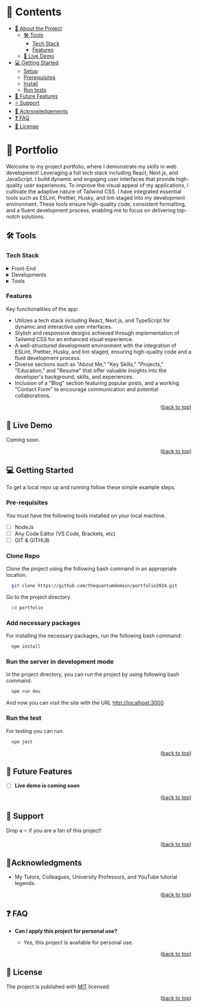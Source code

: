 <a name="readme-top"></a>

<div align="center">
  <!-- <img src="./app/assets/images/cover.png" alt="SnapPay" width="100%"  height="auto" /> -->
</div>

# 📗 Contents

-   [📖 About the Project](#about-project)
    -   [🛠 Tools](#tools)
        -   [Tech Stack](#tech-stack)
        -   [Features](#features)
    -   [🚀 Live Demo](#live-demo)
-   [💻 Getting Started](#getting-started)
    -   [Setup](#setup)
    -   [Prerequisites](#prerequisites)
    -   [Install](#install)
    -   [Run tests](#run-tests)
-   [🔭 Future Features](#future-features)
-   [⭐️ Support](#support)
-   [🔭 Acknowledgements](#acknowledgements)
-   [❓ FAQ](#faq)
-   [📝 License](#license)

<!-- PROJECT DESCRIPTION -->

# 🎯 Portfolio <a name="about-project"></a>

Welcome to my project portfolio, where I demonstrate my skills in web development! Leveraging a full tech stack including React, Next.js, and JavaScript. I build dynamic and engaging user interfaces that provide high-quality user experiences. To improve the visual appeal of my applications, I cultivate the adaptive nature of Tailwind CSS. I have integrated essential tools such as ESLint, Prettier, Husky, and lint-staged into my development environment. These tools ensure high-quality code, consistent formatting, and a fluent development process, enabling me to focus on delivering top-notch solutions.

## 🛠 Tools  <a name="tools"></a>

### Tech Stack <a name="tech-stack"></a>

<details>
  <summary>Front-End</summary>
  <ul>
    <li>React Js</li>
    <li>Next Js</li>
    <li>JavaScript</li>
    <li>Tailwind CSS</li>
  </ul>
</details>

<details>
  <summary>Developments</summary>
  <ul>
    <li>Eslint</li>
    <li>Prettier</li>
  </ul>
</details>

<details>
  <summary>Tools</summary>
  <ul>
    <li>VS Code</li>
    <li>GIT</li>
    <li>GITHUB</li>
  </ul>
</details>

<!-- Features -->

### Features <a name="key-features"></a>

Key functionalities of the app:

-   Utilizes a tech stack including React, Next.js, and TypeScript for dynamic and interactive user interfaces.
-   Stylish and responsive designs achieved through implementation of Tailwind CSS for an enhanced visual experience.
-   A well-structured development environment with the integration of ESLint, Prettier, Husky, and lint-staged, ensuring high-quality code and a fluid development process.
-   Diverse sections such as "About Me," "Key Skills," "Projects," "Education," and "Resume" that offer valuable insights into the developer's background, skills, and experiences.
-   Inclusion of a "Blog" section featuring popular posts, and a working "Contact Form" to encourage communication and potential collaborations.

<p align="right">(<a href="#readme-top">back to top</a>)</p>

<!-- LIVE DEMO -->

## 🚀 Live Demo <a name="live-demo"></a>

Coming soon.

<!-- - [Live Demo Link]()
- [Presentation video]()
- [Presentation pdf]() -->

<p align="right">(<a href="#readme-top">back to top</a>)</p>

<!-- GETTING STARTED -->

## 💻 Getting Started <a name="getting-started"></a>

To get a local repo up and running follow these simple example steps.

### Pre-requisites

You must have the following tools installed on your local machine.

-   [ ] NodeJs
-   [ ] Any Code Editor (VS Code, Brackets, etc)
-   [ ] GIT & GITHUB

### Clone Repo

Clone the project using the following bash command in an appropriate location.

```bash
  git clone https://github.com/thequantumdomain/portfolio2024.git
```

Go to the project directory.

```bash
  cd portfolio
```

### Add necessary packages

For installing the necessary packages, run the following bash command:

```bash
  npm install
```

### Run the server in development mode

In the project directory, you can run the project by using following bash command:

```bash
  npm run dev
```

And now you can visit the site with the URL <http://localhost:3000>

### Run the test

For testing you can run:

```bash
  npm jest
```

<p align="right">(<a href="#readme-top">back to top</a>)</p>

## 🔭 Future Features <a name="future-features"></a>

-   [ ] **Live demo is coming soon**

<p align="right">(<a href="#readme-top">back to top</a>)</p>

<!-- SUPPORT -->

## 👋 Support <a name="support"></a>

Drop a ⭐️ if you are a fan of this project!

<p align="right">(<a href="#readme-top">back to top</a>)</p>

<!-- ACKNOWLEDGEMENTS -->

## 🔭Acknowledgments <a name="acknowledgements"></a>

-   My Tutors, Colleagues, University Professors, and YouTube tutorial legends.

<p align="right">(<a href="#readme-top">back to top</a>)</p>

<!-- FAQ (optional) -->

## ❓ FAQ <a name="faq"></a>

-   **Can I apply this project for personal use?**

    -   Yes, this project is available for personal use.

<p align="right">(<a href="#readme-top">back to top</a>)</p>

## 📝 License <a name="license"></a>

The project is published with [MIT](./LICENSE) licensed.

<p align="right">(<a href="#readme-top">back to top</a>)</p>
